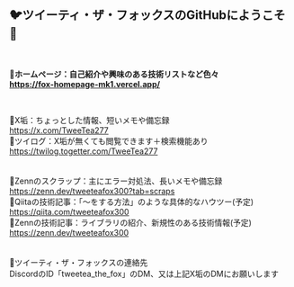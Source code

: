 ## 🐦️ツイーティ・ザ・フォックスのGitHubにようこそ🦊
<br>

**🍵ホームページ：自己紹介や興味のある技術リストなど色々**   
**https://fox-homepage-mk1.vercel.app/**

<br>  

🍵X垢：ちょっとした情報、短いメモや備忘録  
https://x.com/TweeTea277  
🍵ツイログ：X垢が無くても閲覧できます＋検索機能あり  
https://twilog.togetter.com/TweeTea277  
<br>  
🍵Zennのスクラップ：主にエラー対処法、長いメモや備忘録  
https://zenn.dev/tweeteafox300?tab=scraps   
🍵Qiitaの技術記事：「～をする方法」のような具体的なハウツー(予定)    
https://qiita.com/tweeteafox300  
🍵Zennの技術記事：ライブラリの紹介、新規性のある技術情報(予定)  
https://zenn.dev/tweeteafox300  
<br>  
🍵ツイーティ・ザ・フォックスの連絡先  
DiscordのID「tweetea_the_fox」のDM、又は上記X垢のDMにお願いします


<!--
**TweeTeaFOX223/TweeTeaFOX223** is a ✨ _special_ ✨ repository because its `README.md` (this file) appears on your GitHub profile.

Here are some ideas to get you started:

- 🔭 I’m currently working on ...
- 🌱 I’m currently learning ...
- 👯 I’m looking to collaborate on ...
- 🤔 I’m looking for help with ...
- 💬 Ask me about ...
- 📫 How to reach me: ...
- 😄 Pronouns: ...
- ⚡ Fun fact: ...
-->
